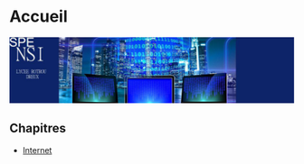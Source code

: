 # Accueil
[![alt text](../images/nsiBandeau.png)](https://www.lyceerotroudreux.com)
 

## Chapitres

* [Internet](<internet.md>)